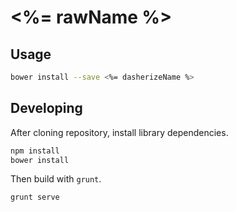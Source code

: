 <%= rawName %>
==========

## Usage

```bash
bower install --save <%= dasherizeName %>
```

## Developing

After cloning repository, install library dependencies.

```bash
npm install
bower install
```

Then build with `grunt`.

```bash
grunt serve
```
